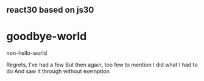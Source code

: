 ## react30 based on js30

# goodbye-world

non-hello-world

Regrets, I've had a few
But then again, too few to mention
I did what I had to do
And saw it through without exemption
